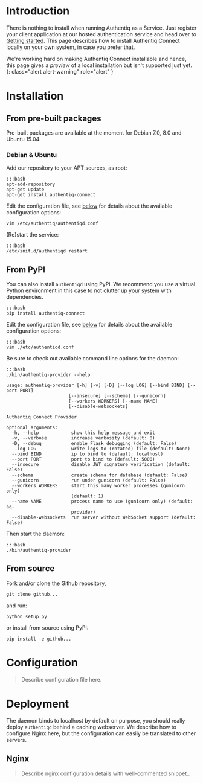 # Introduction

There is nothing to install when running Authentiq as a Service. Just register your client application at our hosted authentication service and head over to [Getting started](gettingstarted.md). This page describes how to install Authentiq Connect locally on your own system, in case you prefer that.

We're working hard on making Authentiq Connect installable and hence, this page gives a *preview* of a local installation but isn't supported just yet. 
{: class="alert alert-warning" role="alert" }


# Installation

## From pre-built packages

Pre-built packages are available at the moment for Debian 7.0, 8.0 and Ubuntu 15.04.

### Debian & Ubuntu

Add our repository to your APT sources, as root:

    :::bash
    apt-add-repository
    apt-get update
    apt-get install authentiq-connect

Edit the configuration file, see [below](#configuration) for details about the available configuration options:

    vim /etc/authentiq/authentiqd.conf

(Re)start the service:

    :::bash
    /etc/init.d/authentiqd restart

## From PyPI

You can also install `authentiqd` using PyPi. We recommend you use a virtual Python environment in this case to not clutter up your system with dependencies.

    :::bash
    pip install authentiq-connect

Edit the configuration file, see [below](#configuration) for details about the available configuration options:

    :::bash
    vim ./etc/authentiqd.conf

Be sure to check out available command line options for the daemon:

    :::bash
    ./bin/authentiq-provider --help

    usage: authentiq-provider [-h] [-v] [-D] [--log LOG] [--bind BIND] [--port PORT]
                           [--insecure] [--schema] [--gunicorn]
                           [--workers WORKERS] [--name NAME]
                           [--disable-websockets]
    
    Authentiq Connect Provider
    
    optional arguments:
      -h, --help            show this help message and exit
      -v, --verbose         increase verbosity (default: 0)
      -D, --debug           enable Flask debugging (default: False)
      --log LOG             write logs to (rotated) file (default: None)
      --bind BIND           ip to bind to (default: localhost)
      --port PORT           port to bind to (default: 5000)
      --insecure            disable JWT signature verification (default: False)
      --schema              create schema for database (default: False)
      --gunicorn            run under gunicorn (default: False)
      --workers WORKERS     start this many worker processes (gunicorn only)
                            (default: 1)
      --name NAME           process name to use (gunicorn only) (default: aq-
                            provider)
      --disable-websockets  run server without WebSocket support (default: False)

Then start the daemon:

    :::bash
    ./bin/authentiq-provider

## From source

Fork and/or clone the Github repository,

    git clone github...

and run:

    python setup.py
 
or install from source using PyPI:
 
    pip install -e github...


# Configuration

> Describe configuration file here. 

# Deployment

The daemon binds to localhost by default on purpose, you should really deploy `authentiqd` behind a caching webserver. We describe how to configure Nginx here, but the configuration can easily be translated to other servers.

## Nginx
 
 > Describe nginx configuration details with well-commented snippet..
 